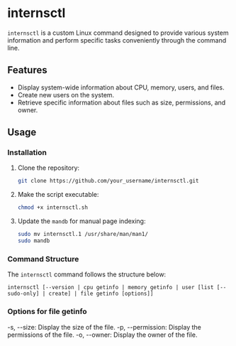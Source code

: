 # internsctl

`internsctl` is a custom Linux command designed to provide various system information and perform specific tasks conveniently through the command line.

## Features

- Display system-wide information about CPU, memory, users, and files.
- Create new users on the system.
- Retrieve specific information about files such as size, permissions, and owner.

## Usage

### Installation

1. Clone the repository:

    ```bash
    git clone https://github.com/your_username/internsctl.git
    ```

2. Make the script executable:

    ```bash
    chmod +x internsctl.sh
    ```

3. Update the `mandb` for manual page indexing:

    ```bash
    sudo mv internsctl.1 /usr/share/man/man1/
    sudo mandb
    ```

### Command Structure

The `internsctl` command follows the structure below:

```plaintext
internsctl [--version | cpu getinfo | memory getinfo | user [list [--sudo-only] | create] | file getinfo [options]]
```
### Options for file getinfo
-s, --size: Display the size of the file.
-p, --permission: Display the permissions of the file.
-o, --owner: Display the owner of the file.